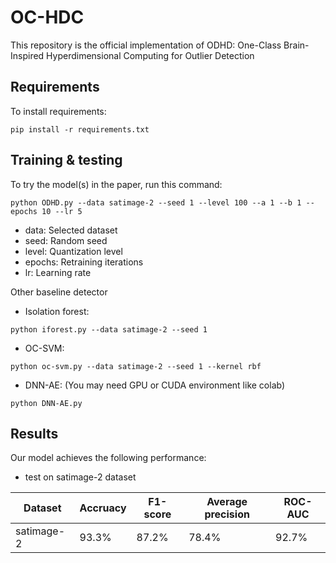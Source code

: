 # OC-HDC

This repository is the official implementation of ODHD: One-Class Brain-Inspired Hyperdimensional Computing for Outlier Detection 

## Requirements

To install requirements:

```setup
pip install -r requirements.txt
```

## Training & testing

To try the model(s) in the paper, run this command:

```train & test OC-HDC
python ODHD.py --data satimage-2 --seed 1 --level 100 --a 1 --b 1 --epochs 10 --lr 5
```
* data: Selected dataset
* seed: Random seed
* level: Quantization level
* epochs: Retraining iterations
* lr: Learning rate

Other baseline detector

* Isolation forest:

```train & test Isolation Forest
python iforest.py --data satimage-2 --seed 1
```
* OC-SVM:
```train & test OC-SVM
python oc-svm.py --data satimage-2 --seed 1 --kernel rbf
```
* DNN-AE: (You may need GPU or CUDA environment like colab)
```train & test DNN-AE
python DNN-AE.py
```



## Results

Our model achieves the following performance:

* test on satimage-2 dataset

|       Dataset      |     Accruacy     |     F1-score    |     Average precision     |     ROC-AUC      |
| ------------------ | ---------------- | --------------- | ------------------------- | ---------------- |
|     satimage-2     |      93.3%       |      87.2%      |          78.4%            |      92.7%       |

